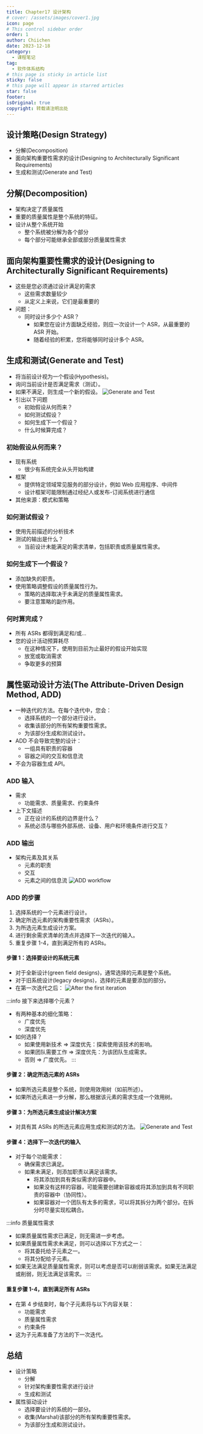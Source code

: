 ```yaml
---
title: Chapter17 设计架构
# cover: /assets/images/cover1.jpg
icon: page
# This control sidebar order
order: 1
author: Chiichen
date: 2023-12-18
category:
  - 课程笔记
tag:
  - 软件体系结构
# this page is sticky in article list
sticky: false
# this page will appear in starred articles
star: false
footer:
isOriginal: true
copyright: 转载请注明出处
---
```


## 设计策略(Design Strategy)

- 分解(Decomposition)
- 面向架构重要性需求的设计(Designing to Architecturally Significant Requirements)
- 生成和测试(Generate and Test)

## 分解(Decomposition)

- 架构决定了质量属性
- 重要的质量属性是整个系统的特征。
- 设计从整个系统开始
  - 整个系统被分解为各个部分
  - 每个部分可能继承全部或部分质量属性需求

## 面向架构重要性需求的设计(Designing to Architecturally Significant Requirements)

- 这些是您必须通过设计满足的需求
  - 这些需求数量较少
  - 从定义上来说，它们是最重要的
- 问题：
  - 同时设计多少个 ASR？
    - 如果您在设计方面缺乏经验，则应一次设计一个 ASR，从最重要的 ASR 开始。
    - 随着经验的积累，您将能够同时设计多个 ASR。

## 生成和测试(Generate and Test)

- 将当前设计视为一个假设(Hypothesis)。
- 询问当前设计是否满足需求（测试）。
- 如果不满足，则生成一个新的假设。
  ![Generate and Test](images/Chapter17设计架构/image.png)
- 引出以下问题
  - 初始假设从何而来？
  - 如何测试假设？
  - 如何生成下一个假设？
  - 什么时候算完成？

### 初始假设从何而来？

- 现有系统
  - 很少有系统完全从头开始构建
- 框架
  - 提供特定领域常见服务的部分设计，例如 Web 应用程序、中间件
  - 设计框架可能限制通过经纪人或发布-订阅系统进行通信
- 其他来源：模式和策略

### 如何测试假设？

- 使用先前描述的分析技术
- 测试的输出是什么？
  - 当前设计未能满足的需求清单，包括职责或质量属性需求。

### 如何生成下一个假设？

- 添加缺失的职责。
- 使用策略调整假设的质量属性行为。
  - 策略的选择取决于未满足的质量属性需求。
  - 要注意策略的副作用。

### 何时算完成？

- 所有 ASRs 都得到满足和/或...
- 您的设计活动预算耗尽
  - 在这种情况下，使用到目前为止最好的假设开始实现
  - 放宽或取消需求
  - 争取更多的预算

## 属性驱动设计方法(The Attribute-Driven Design Method, ADD)

- 一种迭代的方法。在每个迭代中，您会：
  - 选择系统的一个部分进行设计。
  - 收集该部分的所有架构重要性需求。
  - 为该部分生成和测试设计。
- ADD 不会导致完整的设计：
  - 一组具有职责的容器
  - 容器之间的交互和信息流
- 不会为容器生成 API。

### ADD 输入

- 需求
  - 功能需求、质量需求、约束条件
- 上下文描述
  - 正在设计的系统的边界是什么？
  - 系统必须与哪些外部系统、设备、用户和环境条件进行交互？

### ADD 输出

- 架构元素及其关系
  - 元素的职责
  - 交互
  - 元素之间的信息流
    ![ADD workflow](images/Chapter17设计架构/image-1.png)

### ADD 的步骤

1. 选择系统的一个元素进行设计。
2. 确定所选元素的架构重要性需求（ASRs）。
3. 为所选元素生成设计方案。
4. 进行剩余需求清单的清点并选择下一次迭代的输入。
5. 重复步骤 1-4，直到满足所有的 ASRs。

#### 步骤 1：选择要设计的系统元素

- 对于全新设计(green field designs)，通常选择的元素是整个系统。
- 对于旧系统设计(legacy designs)，选择的元素是要添加的部分。
- 在第一次迭代之后：
  ![After the first iteration](images/Chapter17设计架构/image-2.png)

:::info 接下来选择哪个元素？

- 有两种基本的细化策略：
  - 广度优先
  - 深度优先
- 如何选择？
  - 如果使用新技术 => 深度优先：探索使用该技术的影响。
  - 如果团队需要工作 => 深度优先：为该团队生成需求。
  - 否则 => 广度优先。
    :::

#### 步骤 2：确定所选元素的 ASRs

- 如果所选元素是整个系统，则使用效用树（如前所述）。
- 如果所选元素进一步分解，那么根据该元素的需求生成一个效用树。

#### 步骤 3：为所选元素生成设计解决方案

- 对具有其 ASRs 的所选元素应用生成和测试的方法。
  ![Generate and Test](images/Chapter17设计架构/image.png)

#### 步骤 4：选择下一次迭代的输入

- 对于每个功能需求：
  - 确保需求已满足。
  - 如果未满足，则添加职责以满足该需求。
    - 将其添加到具有类似需求的容器中。
    - 如果没有这样的容器，可能需要创建新容器或将其添加到具有不同职责的容器中（协同性）。
    - 如果容器对一个团队有太多的需求，可以将其拆分为两个部分。在拆分时尽量实现松耦合。

:::info 质量属性需求

- 如果质量属性需求已满足，则无需进一步考虑。
- 如果质量属性需求未满足，则可以选择以下方式之一：
  - 将其委托给子元素之一。
  - 将其分配给子元素。
- 如果无法满足质量属性需求，则可以考虑是否可以削弱该需求。如果无法满足或削弱，则无法满足该需求。
  :::

#### 重复步骤 1-4，直到满足所有 ASRs

- 在第 4 步结束时，每个子元素将与以下内容关联：
  - 功能需求
  - 质量属性需求
  - 约束条件
- 这为子元素准备了方法的下一次迭代。

## 总结

- 设计策略
  - 分解
  - 针对架构重要性需求进行设计
  - 生成和测试
- 属性驱动设计
  - 选择要设计的系统的一部分。
  - 收集(Marshal)该部分的所有架构重要性需求。
  - 为该部分生成和测试设计。
